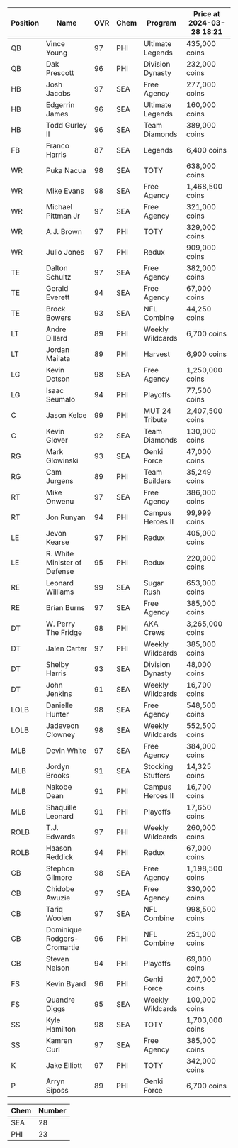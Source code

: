 Position | Name | OVR | Chem | Program | Price at 2024-03-28 18:21
--- | --- | --- | --- | --- | ---
QB | Vince Young | 97 | PHI | Ultimate Legends | 435,000 coins
QB | Dak Prescott | 96 | PHI | Division Dynasty | 232,000 coins
HB | Josh Jacobs | 97 | SEA | Free Agency | 277,000 coins
HB | Edgerrin James | 96 | SEA | Ultimate Legends | 160,000 coins
HB | Todd Gurley II | 96 | SEA | Team Diamonds | 389,000 coins
FB | Franco Harris | 87 | SEA | Legends | 6,400 coins
WR | Puka Nacua | 98 | SEA | TOTY | 638,000 coins
WR | Mike Evans | 98 | SEA | Free Agency | 1,468,500 coins
WR | Michael Pittman Jr | 97 | SEA | Free Agency | 321,000 coins
WR | A.J. Brown | 97 | PHI | TOTY | 329,000 coins
WR | Julio Jones | 97 | PHI | Redux | 909,000 coins
TE | Dalton Schultz | 97 | SEA | Free Agency | 382,000 coins
TE | Gerald Everett | 94 | SEA | Free Agency | 67,000 coins
TE | Brock Bowers | 93 | SEA | NFL Combine | 44,250 coins
LT | Andre Dillard | 89 | PHI | Weekly Wildcards | 6,700 coins
LT | Jordan Mailata | 89 | PHI | Harvest | 6,900 coins
LG | Kevin Dotson | 98 | SEA | Free Agency | 1,250,000 coins
LG | Isaac Seumalo | 94 | PHI | Playoffs | 77,500 coins
C | Jason Kelce | 99 | PHI | MUT 24 Tribute | 2,407,500 coins
C | Kevin Glover | 92 | SEA | Team Diamonds | 130,000 coins
RG | Mark Glowinski | 93 | SEA | Genki Force | 47,000 coins
RG | Cam Jurgens | 89 | PHI | Team Builders | 35,249 coins
RT | Mike Onwenu | 97 | SEA | Free Agency | 386,000 coins
RT | Jon Runyan | 94 | PHI | Campus Heroes II | 99,999 coins
LE | Jevon Kearse | 97 | PHI | Redux | 405,000 coins
LE | R. White Minister of Defense | 95 | PHI | Redux | 220,000 coins
RE | Leonard Williams | 99 | SEA | Sugar Rush | 653,000 coins
RE | Brian Burns | 97 | SEA | Free Agency | 385,000 coins
DT | W. Perry The Fridge | 98 | PHI | AKA Crews | 3,265,000 coins
DT | Jalen Carter | 97 | PHI | Weekly Wildcards | 385,000 coins
DT | Shelby Harris | 93 | SEA | Division Dynasty | 48,000 coins
DT | John Jenkins | 91 | SEA | Weekly Wildcards | 16,700 coins
LOLB | Danielle Hunter | 98 | SEA | Free Agency | 548,500 coins
LOLB | Jadeveon Clowney | 98 | SEA | Weekly Wildcards | 552,500 coins
MLB | Devin White | 97 | SEA | Free Agency | 384,000 coins
MLB | Jordyn Brooks | 91 | SEA | Stocking Stuffers | 14,325 coins
MLB | Nakobe Dean | 91 | PHI | Campus Heroes II | 16,700 coins
MLB | Shaquille Leonard | 91 | PHI | Playoffs | 17,650 coins
ROLB | T.J. Edwards | 97 | PHI | Weekly Wildcards | 260,000 coins
ROLB | Haason Reddick | 94 | PHI | Redux | 67,000 coins
CB | Stephon Gilmore | 98 | SEA | Free Agency | 1,198,500 coins
CB | Chidobe Awuzie | 97 | SEA | Free Agency | 330,000 coins
CB | Tariq Woolen | 97 | SEA | NFL Combine | 998,500 coins
CB | Dominique Rodgers-Cromartie | 96 | PHI | NFL Combine | 251,000 coins
CB | Steven Nelson | 94 | PHI | Playoffs | 69,000 coins
FS | Kevin Byard | 96 | PHI | Genki Force | 207,000 coins
FS | Quandre Diggs | 95 | SEA | Weekly Wildcards | 100,000 coins
SS | Kyle Hamilton | 98 | SEA | TOTY | 1,703,000 coins
SS | Kamren Curl | 97 | SEA | Free Agency | 385,000 coins
K | Jake Elliott | 97 | PHI | TOTY | 342,000 coins
P | Arryn Siposs | 89 | PHI | Genki Force | 6,700 coins

Chem | Number
--- | ---
SEA | 28
PHI | 23
